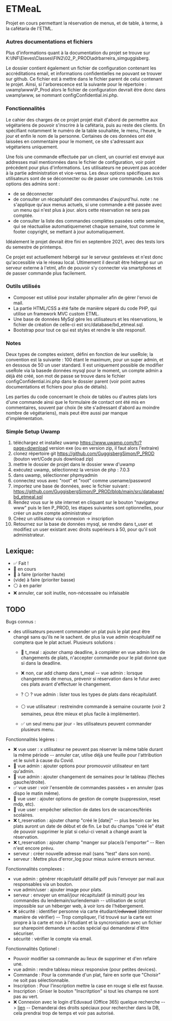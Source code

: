 # ETMeaL
Projet en cours permettant la réservation de menus, et de table, à terme, à la cafétaria de l'ETML.
### Autres documentations et fichiers
Plus d'informations quant à la documentation du projet se trouve sur K:\INF\Eleves\Classes\FIN2\02_P_PROD\adrbarreira_simguggisberg. 

Le dossier contient également un fichier de configuration contenant les accréditations email, et informations confidentielles ne pouvant se trouver sur github. Ce fichier est à mettre dans le fichier parent de celui contenant le projet. Ainsi, si l'arborescence est la suivante pour le répertoire : uwamp\www\P_Prod alors le fichier de configuration devrait être donc dans uwamp\www, se nommant configConfidential.ini.php.

### Fonctionnalités
Le cahier des charges de ce projet projet était d'abord de permettre aux végétariens de pouvoir s'inscrire à la cafétaria, puis au reste des clients. En spécifiant notamment le numéro de la table souhaitée, le menu, l'heure, le jour et enfin le nom de la personne. Certaines de ces données ont été laissées en commentaire pour le moment, ce site s'adressant aux végétariens uniquement.

Une fois une commande effectuée par un client, un courriel est envoyé aux addresses mail mentionnées dans le fichier de configuration, voir point précédent pour plus d'informations. Les utilisateurs ne peuvent pas accéder à la partie administration et vice-versa. Les deux options spécifiques aux utilisateurs sont de se déconnecter ou de passer une commande. Les trois options des admins sont :
- de se déconnecter
- de consulter un récapitulatif des commandes d'aujourd'hui. note : ne s'applique qu'aux menus actuels, si une commande a été passée avec un menu qui n'est plus à jour. alors cette réservation ne sera pas comptée.
- de consulter la liste des commandes complètes passées cette semaine, qui se réactualise automatiquemenet chaque semaine, tout comme le footer copyright, se mettant à jour automatiquement.

Idéalement le projet devrait être fini en septembre 2021, avec des tests lors du semestre de printemps.
 
 Ce projet est actuellement hébergé sur le serveur gesteleves et n'est donc qu'accessible via le réseau local. Ultimement il devrait être hébergé sur un serveur externe à l'etml, afin de pouvoir s'y connecter via smartphones et de passer commande plus facilement.

### Outils utilisés
- Composer est utilisé pour installer phpmailer afin de gérer l'envoi de mail.
- La partie HTML/CSS a été faite de manière séparé du code PHP, qui utilise un framework MVC custom ETML.
- Une base de données MySql gère les utilisateurs et les réservations, le fichier de création de celle-ci est src/database/bd_etmeal.sql.
- Bootstrap pour tout ce qui est styles et rendre le site responsif.

### Notes
Deux types de comptes existent, défini en fonction de leur useRole; la convention est la suivante : 100 étant le maximum, pour un super admin, et en dessous de 50 un user standard. Il est uniquement possible de modifier useRole via la basede données mysql pour le moment, un compte admin a déjà été créé, son mot de passe se trouve dans le fichier configConfidential.ini.php dans le dossier parent (voir point autres documentations et fichiers pour plus de détails).

Les parties du code concernant le choix de tables ou d'autres plats lors d'une commande ainsi que le formulaire de contact ont été mis en commentaires, souvent par choix (le site s'adressant d'abord au moindre nombre de végétariens), mais peut être aussi par manque d'implémentation.

### Simple Setup Uwamp
1. téléchargez et installez uwamp https://www.uwamp.com/fr/?page=download version exe (ou en version zip, il faut alors l'extraire)
2. clonez répertoire git https://github.com/GuggisbergSimon/P_PROD (bouton vert/Code puis download zip)
3. mettre le dossier de projet dans le dossier www d'uwamp
4. exécutez uwamp, sélectionnez la version de php : 7.0.3
5. dans uwamp, sélectionner phpmyadmin
6. connectez vous avec "root" et "root" comme usename/password
7. importez une base de données, avec le fichier suivant : https://github.com/GuggisbergSimon/P_PROD/blob/main/src/database/bd_etmeal.sql
8. Rendez vous sur le site internet en cliquant sur le bouton "navigateur www" puis le lien P_PROD, les étapes suivantes sont optionnelles, pour créer un autre compte administrateur
9. Créez un utilisateur via connexion -> inscription
10. Retournez sur la base de données mysql, se rendre dans t_user et modifiez un user existant avec droits supérieurs à 50, pour qu'il soit administrateur.

## Lexique:
- :white_check_mark: Fait !
- :large_blue_circle: en cours
- :large_orange_diamond: à faire (prioriter haute)
- (vide) à faire (prioriter basse)
- :white_circle: à en parler
- :x: annuler, car soit inutile, non-nécessaire ou infaisable

## TODO
Bugs connus :
- des utilisateurs peuvent commander un plat puis le plat peut être changé sans qu'ils ne le sachent. de plus la vue admin récapitulatif ne comptera que le plat actuel. Plusieurs solutions :
  - :large_blue_circle: t_meal : ajouter champ deadline, à compléter en vue admin lors de changements de plats, n'accepter commande pour le plat donné que si dans la deadline.
  - :x: non, car add champ dans t_meal -- vue admin : lorsque changements de menus, prévenir si réservation dans le futur avec ces plats avant d'effectuer le changement.
  - ? :white_circle: ? vue admin : lister tous les types de plats dans récapitulatif.
                

  - :white_circle: vue utilisateur : restreindre commande à semaine courante (voir 2 semaines, peux être mieux et plus facile à implémenter).
  - :white_check_mark: un seul menu par jour - les utilisateurs peuvent commander plusieurs menu.

Fonctionnalités légères :
- :x: vue user : x utilisateur ne peuvent pas réserver la même table durant la même période -- annuler car, utilse déjà une feuille pour l'attribution et le suivit à cause du Covid.
- :large_orange_diamond: vue admin : ajouter options pour promouvoir utilisateur en tant qu'admin.
- :large_orange_diamond: vue admin : ajouter changement de semaines pour le tableau (flèches gauche/droite).
- :white_check_mark: vue user : voir l'ensemble de commandes passées + en annuler (pas dispo le matin même).
- :large_orange_diamond: vue user : ajouter options de gestion de compte (suppression, reset mdp, etc).
- :large_orange_diamond: vue user : empêcher sélection de dates lors de vacances/fériés scolaires.
- :x: t_reservation : ajouter champ "créé le [date]" -- plus besoin car les plats auront un date de début et de fin. Le but du champs "créé le" était de pouvoir supprimer le plat si celui-ci venait a changé avant la réservation.
- :x: t_reservation : ajouter champ "manger sur place/à l'emporter" -- Rien n'est encore prévu.
- serveur : créer nouvelle adresse mail (sans "test" dans son nom).
- serveur : Mettre plus d'error_log pour mieux suivre erreurs serveur.

Fonctionnalités complexes :
- vue admin : générer récapitulatif détaillé pdf puis l'envoyer par mail aux responsables via un bouton.
- vue admin/user : ajouter image pour plats.
- serveur : envoyer un email/jour récapitulatif (à minuit) pour les commandes du lendemain/surlendemain -- utilisation de script impossible sur un héberger web, à voir lors de l'hébergement.
- :x: sécurité : identifier personne via carte étudiant/~~eduvaud~~ (déterminer manière de vérifier) -- Trop compliquer, l'id trouvé sur la carte est propre à la carte et non à l'étudiant et la syncronisation avec un fichier sur sharepoint demande un accès spécial qui demanderai d'être sécuriser.
- sécurité : vérifier le compte via email.

Fonctionnalités Optionel :
- Pouvoir modifier sa commande au lieux de supprimer et d'en refaire une.
- vue admin : rendre tableau mieux responsive (pour petites devices).
- Commande : Pour la commande d'un plat, faire en sorte que "Choisir" ne soit pas sélectionnable.
- Inscription : Pour l'inscription mettre la case en rouge si elle est fausse.
- Inscription : Griser le bouton "Inscritption" si tout les champs ne sont pas au vert.
- :x: Connexion avec le login d'Eduvaud (Office 365) quelque recherche --> [lien](https://docs.microsoft.com/en-us/previous-versions/azure/dn646737(v=azure.100)?redirectedfrom=MSDN) -- Demanderai des droits spéciaux pour rechercher dans la DB, cela prendrai trop de temps et voir pas autorisé.

